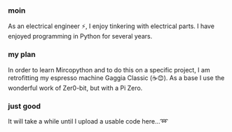 ### moin
As an electrical engineer ⚡, I enjoy tinkering with electrical parts. I have enjoyed programming in Python for several years.

### my plan
In order to learn Mircopython and to do this on a specific project, I am retrofitting my espresso machine Gaggia Classic (☕😊). As a base I use the wonderful work of Zer0-bit, but with a Pi Zero.

### just good
It will take a while until I upload a usable code here...:loop:

<!--
**Rovagoo1/Rovagoo1** is a ✨ _special_ ✨ repository because its `README.md` (this file) appears on your GitHub profile.

Here are some ideas to get you started:

- 🔭 I’m currently working on ...
- 🌱 I’m currently learning ...
- 👯 I’m looking to collaborate on ...
- 🤔 I’m looking for help with ...
- 💬 Ask me about ...
- 📫 How to reach me: ...
- 😄 Pronouns: ...
- ⚡ Fun fact: ...
- Testing Pull request
- Erst branchen, dann bearbeiten...
-->
